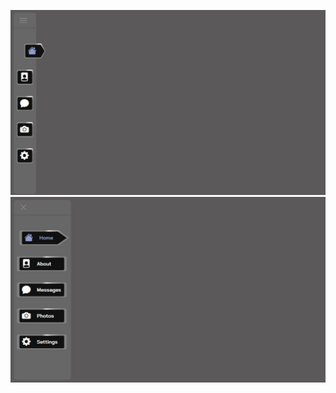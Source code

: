 ![img1](https://github.com/AnndyyRobles/JavaScript-MenuHoverProof/blob/main/imgs/imgs1.jpg)
![img2](https://github.com/AnndyyRobles/JavaScript-MenuHoverProof/blob/main/imgs/imgs2.jpg)


